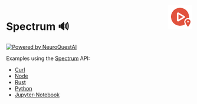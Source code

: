 <img src="https://raw.githubusercontent.com/NeuroQuestAi/neuroquestai.github.io/main/brand/products/spectrum/spectrum-128.png" align="right" width="65" height="65"/>

# Spectrum 🔊

[![Powered by NeuroQuestAI](https://img.shields.io/badge/powered%20by-NeuroQuestAI-orange.svg?style=flat&colorA=E1523D&colorB=007D8A)](
https://neuroquest.ai)

Examples using the [Spectrum](https://docs.neuroquest.ai/spectrum/) API:

  - [Curl](curl)
  - [Node](node)
  - [Rust](rust)
  - [Python](python)
  - [Jupyter-Notebook](notebooks)

